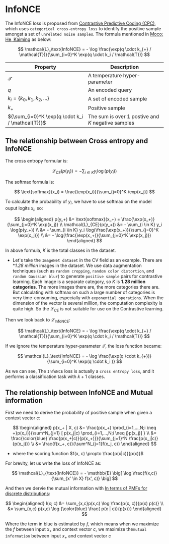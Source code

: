 # InfoNCE
The InfoNCE loss is proposed from [Contrastive Predictive Coding (CPC)](https://arxiv.org/abs/1807.03748), which uses `categorical cross-entropy loss` to identify the positive sample amongst a set of `unrelated noise samples`.
The formula mentioned in [Moco; He, Kaiming](https://openaccess.thecvf.com/content_CVPR_2020/papers/He_Momentum_Contrast_for_Unsupervised_Visual_Representation_Learning_CVPR_2020_paper.pdf) as below:

$$
\mathcal{L}_\text{InfoNCE} = - \log \frac{\exp(q \cdot k_{+} / \mathcal{T})}{\sum_{i=0}^K \exp(q \cdot k_i / \mathcal{T})}
$$

| Property | Description |
|-|-|
| $\mathcal{T}$ | A temperature hyper-parameter |
| $q$ | An encoded query |
| $k_i = \{k_0, k_1, k_2, ...\}$ | A set of encoded sample |
| $k_+$ | Positive sample |
| ${\sum_{i=0}^K \exp(q \cdot k_i / \mathcal{T})}$ | The sum is over 1 postive and $K$ negative samples |

## The relationship between Cross entropy and InfoNCE
The cross entropy formular is:

$$
\mathcal{L}_{CE}\big( p(y_i) \big) = - \sum_{i \in K} y_i \log \big(p(y_i) \big)
$$

The softmax formula is:

$$
\text{softmax}(x_i) = \frac{\exp(x_i)}{\sum_{j=0}^K \exp(x_j)}
$$

To calculate the probability of $y_i$, we have to use softmax on the model ouput logits $x_i$, so:

$$
\begin{aligned}
p(y_+) &= \text{softmax}(x_+) = \frac{\exp(x_+)}{\sum_{j=0}^K \exp(x_j)} \\
\mathcal{L}_{CE}(p(y_+)) &= - \sum_{i \in K} y_i \log(p(y_+)) \\
&= - \sum_{i \in K} y_i \log(\frac{\exp(x_+)}{\sum_{j=0}^K \exp(x_j)}) \\
&= - \log(\frac{\exp(x_+)}{\sum_{j=0}^K \exp(x_j)})
\end{aligned}
$$

In above formula, $K$ is the total classes in the dataset.
- Let's take the `ImageNet dataset` in the CV field as an example. There are **1.28 million* images in the dataset. We use data augmentation techniques (such as `random cropping`, `random color distortion`, and `random Gaussian blur`) to generate `positive sample` pairs for contrastive learning. Each image is a separate category, so $K$ is **1.28 million categories**. The more images there are, the more categories there are. 
But calculating with softmax on such a large number of categories is very time-consuming, especially with `exponential operations`. When the dimension of the vector is several million, the computation complexity is quite high. So the $\mathcal{L}_{CE}$ is not suitable for use on the Contrastive learning.

Then we look back to $\mathcal{L}_{\text{InfoNCE}}$:

$$
\mathcal{L}_\text{InfoNCE} = - \log \frac{\exp(q \cdot k_{+} / \mathcal{T})}{\sum_{i=0}^K \exp(q \cdot k_i / \mathcal{T})}
$$

If we ignore the temperature hyper-parameter $\mathcal{T}$, the loss function became:

$$
\mathcal{L}_\text{InfoNCE} = - \log \frac{\exp(q \cdot k_{+})}{\sum_{i=0}^K \exp(q \cdot k_i )}
$$

As we can see, The `InfoNCE` loss is actually a `cross entropy loss`, and it performs a classification task with $k+1$ classes.

## The relationship between InfoNCE and Mutual information
First we need to derive the probability of positive sample when given a context vector $c$:

$$
\begin{aligned}
p(x_+ | X, c) &= \frac{p(x_+) \prod_{i=1,...,N;i \neq +}p(x_i)}{\sum^N_{j=1} [ p(x_j|c) \prod_{i=1,...,N;i \neq j}p(x_j)] } \\
&= \frac{\color{blue} \frac{p(x_+|c)}{p(x_+)}}{\sum_{j=1}^N \frac{p(x_j|c)}{p(x_j)}} \\
&= \frac{f(x_+, c)}{\sum^N_{j=1}f(x_j, c)}
\end{aligned}
$$
- where the scoring function $f(x, c) \propto \frac{p(x|c)}{p(x)}$

For brevity, let us write the loss of InfoNCE as:

$$
\mathcal{L}_{\text{InfoNCE}} = - \mathbb{E} \big[ \log \frac{f(x,c)}{\sum_{x' \in X} f(x', c)} \big]
$$

And then we dervie the mutual information with [In terms of PMFs for discrete distributions](https://en.wikipedia.org/wiki/Mutual_information):

$$
\begin{aligned}
I(x; c) &= \sum_{x,c}p(x,c) \log \frac{p(x, c)}{p(x) p(c)} \\
&= \sum_{x,c} p(x,c) \log {\color{blue} \frac{ p(x | c)}{p(x)}}
\end{aligned}
$$

Where the term in blue is estimated by $f$, which means when we maximize the $f$ between input $x_+$ and context vector $c$, we maximize the`mutual information` between input $x_+$ and context vector $c$

